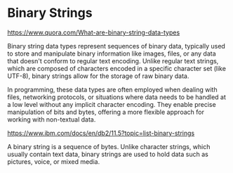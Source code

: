 # Binary Strings
https://www.quora.com/What-are-binary-string-data-types

Binary string data types represent sequences of binary data, typically used to store and manipulate binary information like images, files, or any data that doesn't conform to regular text encoding. Unlike regular text strings, which are composed of characters encoded in a specific character set (like UTF-8), binary strings allow for the storage of raw binary data.

In programming, these data types are often employed when dealing with files, networking protocols, or situations where data needs to be handled at a low level without any implicit character encoding. They enable precise manipulation of bits and bytes, offering a more flexible approach for working with non-textual data.

https://www.ibm.com/docs/en/db2/11.5?topic=list-binary-strings

A binary string is a sequence of bytes. Unlike character strings, which usually contain text data, binary strings are used to hold data such as pictures, voice, or mixed media.
